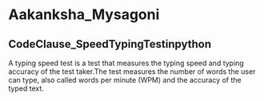 # Aakanksha_Mysagoni
## CodeClause_SpeedTypingTestinpython
A typing speed test is a test that measures the typing speed and typing accuracy of the test taker.The test measures the number of words the user can type, also called words per minute (WPM) and the accuracy of the typed text.
